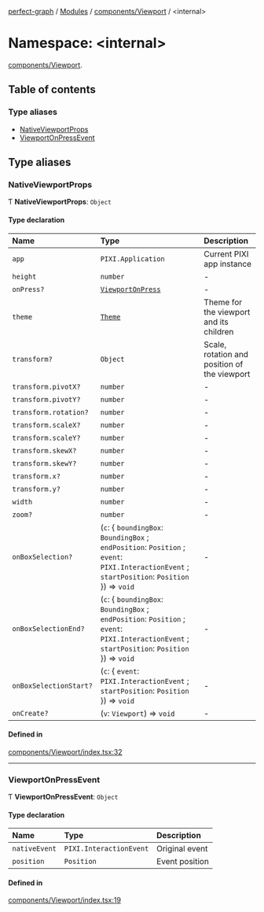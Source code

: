 [perfect-graph](../README.md) / [Modules](../modules.md) / [components/Viewport](components_Viewport.md) / <internal\>

# Namespace: <internal\>

[components/Viewport](components_Viewport.md).<internal/>

## Table of contents

### Type aliases

- [NativeViewportProps](components_Viewport._internal_#nativeviewportprops)
- [ViewportOnPressEvent](components_Viewport._internal_#viewportonpressevent)

## Type aliases

### NativeViewportProps

Ƭ **NativeViewportProps**: `Object`

#### Type declaration

| Name                   | Type                                                                                                                                           | Description                                  |
| :--------------------- | :--------------------------------------------------------------------------------------------------------------------------------------------- | :------------------------------------------- |
| `app`                  | `PIXI.Application`                                                                                                                             | Current PIXI app instance                    |
| `height`               | `number`                                                                                                                                       | -                                            |
| `onPress?`             | [`ViewportOnPress`](components_Viewport#viewportonpress)                                                                                       | -                                            |
| `theme`                | [`Theme`](core_theme#theme)                                                                                                                    | Theme for the viewport and its children      |
| `transform?`           | `Object`                                                                                                                                       | Scale, rotation and position of the viewport |
| `transform.pivotX?`    | `number`                                                                                                                                       | -                                            |
| `transform.pivotY?`    | `number`                                                                                                                                       | -                                            |
| `transform.rotation?`  | `number`                                                                                                                                       | -                                            |
| `transform.scaleX?`    | `number`                                                                                                                                       | -                                            |
| `transform.scaleY?`    | `number`                                                                                                                                       | -                                            |
| `transform.skewX?`     | `number`                                                                                                                                       | -                                            |
| `transform.skewY?`     | `number`                                                                                                                                       | -                                            |
| `transform.x?`         | `number`                                                                                                                                       | -                                            |
| `transform.y?`         | `number`                                                                                                                                       | -                                            |
| `width`                | `number`                                                                                                                                       | -                                            |
| `zoom?`                | `number`                                                                                                                                       | -                                            |
| `onBoxSelection?`      | (`c`: { `boundingBox`: `BoundingBox` ; `endPosition`: `Position` ; `event`: `PIXI.InteractionEvent` ; `startPosition`: `Position` }) => `void` | -                                            |
| `onBoxSelectionEnd?`   | (`c`: { `boundingBox`: `BoundingBox` ; `endPosition`: `Position` ; `event`: `PIXI.InteractionEvent` ; `startPosition`: `Position` }) => `void` | -                                            |
| `onBoxSelectionStart?` | (`c`: { `event`: `PIXI.InteractionEvent` ; `startPosition`: `Position` }) => `void`                                                            | -                                            |
| `onCreate?`            | (`v`: `Viewport`) => `void`                                                                                                                    | -                                            |

#### Defined in

[components/Viewport/index.tsx:32](https://github.com/MaastrichtU-IDS/perfect-graph/blob/7784cd6/src/components/Viewport/index.tsx#L32)

---

### ViewportOnPressEvent

Ƭ **ViewportOnPressEvent**: `Object`

#### Type declaration

| Name          | Type                    | Description    |
| :------------ | :---------------------- | :------------- |
| `nativeEvent` | `PIXI.InteractionEvent` | Original event |
| `position`    | `Position`              | Event position |

#### Defined in

[components/Viewport/index.tsx:19](https://github.com/MaastrichtU-IDS/perfect-graph/blob/7784cd6/src/components/Viewport/index.tsx#L19)
